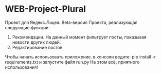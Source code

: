 # WEB-Project-Plural
Проект для Яндекс.Лицея. Beta-версия Проекта, реализующая следующие функции:
1) Рекомендации. На данный момент фильтрует посты, показывая новости других людей.
2) Редактирование постов

Чтобы начать использовать приложение, в консоли ведите: pip install -r requirements.txt и запустите файл run.py
На этом всё, приятного использования!
